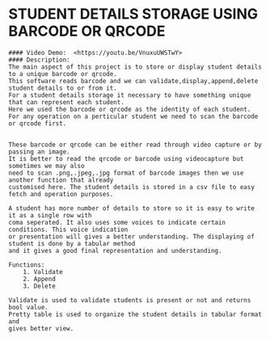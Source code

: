 # STUDENT DETAILS STORAGE USING BARCODE OR QRCODE
    #### Video Demo:  <https://youtu.be/VnuxuUWSTwY>
    #### Description:
    The main aspect of this project is to store or display student details to a unique barcode or qrcode.
    This software reads barcode and we can validate,display,append,delete student details to or from it.
    For a student details storage it necessary to have something unique that can represent each student.
    Here we used the barcode or qrcode as the identity of each student.
    For any operation on a perticular student we need to scan the barcode or qrcode first.


    These barcode or qrcode can be either read through video capture or by passing an image.
    It is better to read the qrcode or barcode using videocapture but sometimes we may also
    need to scan .png,.jpeg,.jpg format of barcode images then we use another function that already
    customised here. The student details is stored in a csv file to easy fetch and operation purposes.

    A student has more number of details to store so it is easy to write it as a single row with
    coma seperated. It also uses some voices to indicate certain conditions. This voice indication
    or presentation will gives a better understanding. The displaying of student is done by a tabular method
    and it gives a good final representation and understanding.

    Functions:
        1. Validate
        2. Append
        3. Delete

    Validate is used to validate students is present or not and returns bool value.
    Pretty table is used to organize the student details in tabular format and
    gives better view.



